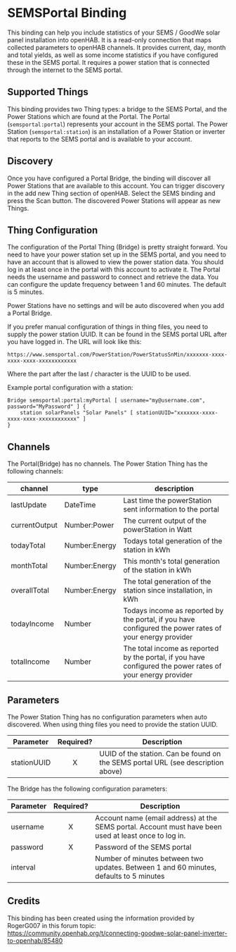 # SEMSPortal Binding

This binding can help you include statistics of your SEMS / GoodWe solar panel installation into openHAB. 
It is a read-only connection that maps collected parameters to openHAB channels. 
It provides current, day, month and total yields, as well as some income statistics if you have configured these in the SEMS portal. 
It requires a power station that is connected through the internet to the SEMS portal.

## Supported Things

This binding provides two Thing types: a bridge to the SEMS Portal, and the Power Stations which are found at the Portal.
The Portal (``semsportal:portal``) represents your account in the SEMS portal. 
The Power Station (``semsportal:station``) is an installation of a Power Station or inverter that reports to the SEMS portal and is available to your account.

## Discovery

Once you have configured a Portal Bridge, the binding will discover all Power Stations that are available to this account.
You can trigger discovery in the add new Thing section of openHAB.
Select the SEMS binding and press the Scan button.
The discovered Power Stations will appear as new Things.

## Thing Configuration

The configuration of the Portal Thing (Bridge) is pretty straight forward. 
You need to have your power station set up in the SEMS portal, and you need to have an account that is allowed to view the power station data. 
You should log in at least once in the portal with this account to activate it. 
The Portal needs the username and password to connect and retrieve the data. 
You can configure the update frequency between 1 and 60 minutes. 
The default is 5 minutes.

Power Stations have no settings and will be auto discovered when you add a Portal Bridge.

If you prefer manual configuration of things in thing files, you need to supply the power station UUID.
It can be found in the SEMS portal URL after you have logged in. 
The URL will look like this:

```
https://www.semsportal.com/PowerStation/PowerStatusSnMin/xxxxxxx-xxxx-xxxx-xxxx-xxxxxxxxxxxx
```

Where the part after the last / character is the UUID to be used.

Example portal configuration with a station:

```
Bridge semsportal:portal:myPortal [ username="my@username.com", password="MyPassword" ] {
    station solarPanels "Solar Panels" [ stationUUID="xxxxxxx-xxxx-xxxx-xxxx-xxxxxxxxxxxx" ]
}
```

## Channels

The Portal(Bridge) has no channels.
The Power Station Thing has the following channels:

| channel       | type             | description                                                                                                |
| ------------- | ---------------- | ---------------------------------------------------------------------------------------------------------- |
| lastUpdate    | DateTime         | Last time the powerStation sent information to the portal                                                  |
| currentOutput | Number:Power     | The current output of the powerStation in Watt                                                             |
| todayTotal    | Number:Energy    | Todays total generation of the station in kWh                                                              |
| monthTotal    | Number:Energy    | This month's total generation of the station in kWh                                                        |
| overallTotal  | Number:Energy    | The total generation of the station since installation, in kWh                                             |
| todayIncome   | Number           | Todays income as reported by the portal, if you have configured the power rates of your energy provider    |
| totalIncome   | Number           | The total income as reported by the portal, if you have configured the power rates of your energy provider |

## Parameters

The Power Station Thing has no configuration parameters when auto discovered.
When using thing files you need to provide the station UUID.


| Parameter   | Required? | Description                                                                                                |
| ----------- |:---------:| ---------------------------------------------------------------------------------------------------------- |
| stationUUID | X         | UUID of the station. Can be found on the SEMS portal URL (see description above)                           |

The Bridge has the following configuration parameters:

| Parameter   | Required? | Description                                                                                                |
| ----------- |:---------:| ---------------------------------------------------------------------------------------------------------- |
| username    | X         | Account name (email address) at the SEMS portal. Account must have been used at least once to log in.      |
| password    | X         | Password of the SEMS portal                                                                                |
| interval    |           | Number of minutes between two updates. Between 1 and 60 minutes, defaults to 5 minutes                     |

## Credits

This binding has been created using the information provided by RogerG007 in this forum topic: https://community.openhab.org/t/connecting-goodwe-solar-panel-inverter-to-openhab/85480
